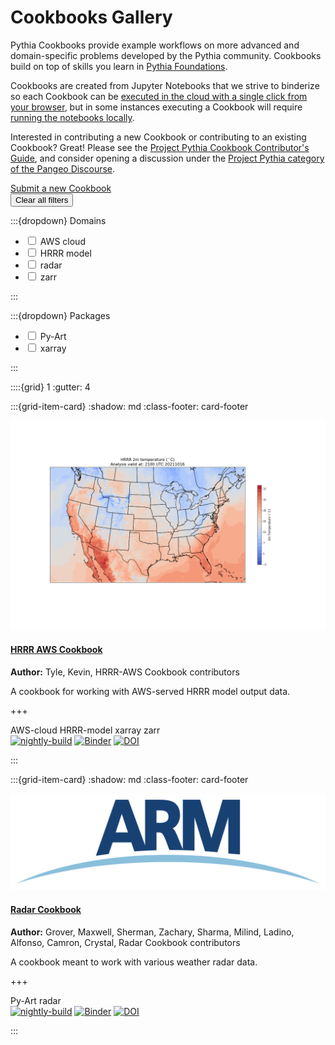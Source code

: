 
# Cookbooks Gallery

<div class="subtext">
<p>Pythia Cookbooks provide example workflows on more advanced and domain-specific problems developed by the Pythia community. Cookbooks build on top of skills you learn in <a href="https://foundations.projectpythia.org/landing-page.html">Pythia Foundations</a>.</p>
<p>Cookbooks are created from Jupyter Notebooks that we strive to binderize so each Cookbook can be <a href="https://foundations.projectpythia.org/preamble/how-to-use.html#interacting-with-jupyter-notebooks-in-the-cloud-via-binder">executed in the cloud with a single click from your browser</a>, but in some instances executing a Cookbook will require <a href="https://foundations.projectpythia.org/preamble/how-to-use.html#interacting-with-jupyter-books-locally">running the notebooks locally</a>.</p>
<p>Interested in contributing a new Cookbook or contributing to an existing Cookbook? Great! Please see the <a href="https://github.com/ProjectPythia/.github/blob/main/.github/CONTRIBUTING.md">Project Pythia Cookbook Contributor's Guide</a>, and consider opening a discussion under the <a href="https://discourse.pangeo.io/c/education/project-pythia/60">Project Pythia category of the Pangeo Discourse</a>.</p>
</div>


<div class="d-sm-flex mt-3 mb-4">
<div class="d-flex gallery-menu">
<div><a role="button" class="btn btn-primary btn-sm mx-1" href=https://github.com/ProjectPythia/cookbook-gallery/issues/new?assignees=ProjectPythia%2Feducation&labels=content%2Ccookbook-gallery-submission&template=update-cookbook-gallery.yaml&title=Update+Gallery+with+new+Cookbook>Submit a new Cookbook</a></div>
</div>
<div class="ml-auto d-flex">
<div><button class="btn btn-link btn-sm mx-1" onclick="clearCbs()">Clear all filters</button></div>

:::{dropdown} Domains
<div class="dropdown">
<ul>
<li><label class="dropdown-item checkbox domains"><input type="checkbox" rel=AWS-cloud onchange="change();">&nbsp;AWS cloud</label></li><li><label class="dropdown-item checkbox domains"><input type="checkbox" rel=HRRR-model onchange="change();">&nbsp;HRRR model</label></li><li><label class="dropdown-item checkbox domains"><input type="checkbox" rel=radar onchange="change();">&nbsp;radar</label></li><li><label class="dropdown-item checkbox domains"><input type="checkbox" rel=zarr onchange="change();">&nbsp;zarr</label></li>
</ul>
</div>
:::


:::{dropdown} Packages
<div class="dropdown">
<ul>
<li><label class="dropdown-item checkbox packages"><input type="checkbox" rel=Py-Art onchange="change();">&nbsp;Py-Art</label></li><li><label class="dropdown-item checkbox packages"><input type="checkbox" rel=xarray onchange="change();">&nbsp;xarray</label></li>
</ul>
</div>
:::

</div>
</div>
<script>$(document).on("click",function(){$(".collapse").collapse("hide");}); </script>


::::{grid} 1
:gutter: 4

:::{grid-item-card}
:shadow: md
:class-footer: card-footer
<div class="d-flex gallery-card">
<img src="https://raw.githubusercontent.com/ProjectPythia/HRRR-AWS-cookbook/main/thumbnail.png" class="gallery-thumbnail" />
<div class="container">
<a href="https://projectpythia.org/HRRR-AWS-cookbook/README.html" class="text-decoration-none"><h4 class="display-4 p-0">HRRR AWS Cookbook</h4></a>
<p class="card-subtitle"><strong>Author:</strong> Tyle, Kevin, HRRR-AWS Cookbook contributors</p>
<p class="my-2">A cookbook for working with AWS-served HRRR model output data. </p>
</div>
</div>


+++

<div class="tagsandbadges">
<span class="badge bg-primary mybadges">AWS-cloud</span>
<span class="badge bg-primary mybadges">HRRR-model</span>
<span class="badge bg-primary mybadges">xarray</span>
<span class="badge bg-primary mybadges">zarr</span>
<div>
<a class="reference external" href="https://github.com/ProjectPythia/HRRR-AWS-cookbook/actions/workflows/nightly-build.yaml"><img alt="nightly-build" src="https://github.com/ProjectPythia/HRRR-AWS-cookbook/actions/workflows/nightly-build.yaml/badge.svg" /></a>
<a class="reference external" href="https://binder.projectpythia.org/v2/gh/ProjectPythia/HRRR-AWS-cookbook.git/main"><img alt="Binder" src="https://binder.projectpythia.org/badge_logo.svg" /></a>
<a class="reference external" href="https://zenodo.org/badge/latestdoi/507993773"><img alt="DOI" src="https://zenodo.org/badge/507993773.svg" /></a>
</div>
</div>

:::


:::{grid-item-card}
:shadow: md
:class-footer: card-footer
<div class="d-flex gallery-card">
<img src="https://raw.githubusercontent.com/ProjectPythia/radar-cookbook/main/thumbnail.png" class="gallery-thumbnail" />
<div class="container">
<a href="https://projectpythia.org/radar-cookbook/README.html" class="text-decoration-none"><h4 class="display-4 p-0">Radar Cookbook</h4></a>
<p class="card-subtitle"><strong>Author:</strong> Grover, Maxwell, Sherman, Zachary, Sharma, Milind, Ladino, Alfonso, Camron, Crystal, Radar Cookbook contributors</p>
<p class="my-2">A cookbook meant to work with various weather radar data. </p>
</div>
</div>


+++

<div class="tagsandbadges">
<span class="badge bg-primary mybadges">Py-Art</span>
<span class="badge bg-primary mybadges">radar</span>
<div>
<a class="reference external" href="https://github.com/ProjectPythia/radar-cookbook/actions/workflows/nightly-build.yaml"><img alt="nightly-build" src="https://github.com/ProjectPythia/radar-cookbook/actions/workflows/nightly-build.yaml/badge.svg" /></a>
<a class="reference external" href="https://binder.projectpythia.org/v2/gh/ProjectPythia/radar-cookbook.git/main"><img alt="Binder" src="https://binder.projectpythia.org/badge_logo.svg" /></a>
<a class="reference external" href="https://zenodo.org/badge/latestdoi/479066261"><img alt="DOI" src="https://zenodo.org/badge/479066261.svg" /></a>
</div>
</div>

:::



<div class="modal-backdrop"></div>
<script src="../html/_static/custom.js"></script>
